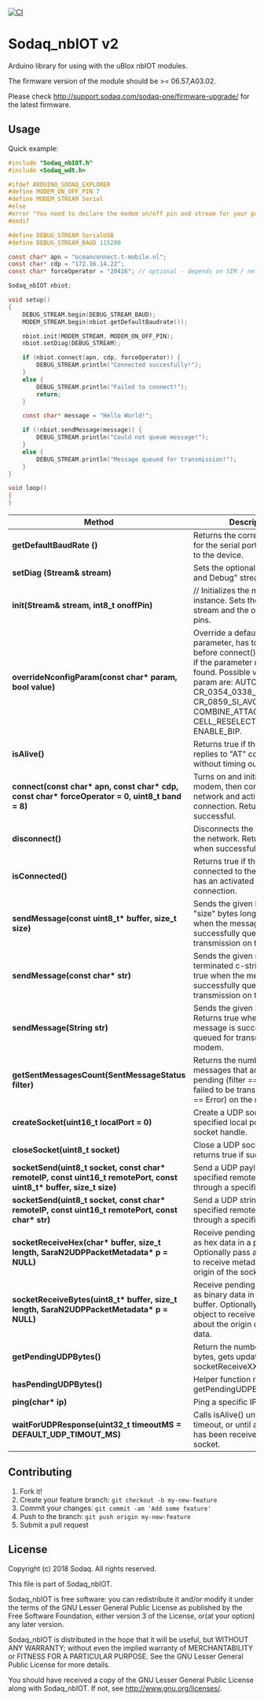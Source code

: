 [![CI](https://github.com/SodaqMoja/Sodaq_nbIOT/actions/workflows/platformio.yml/badge.svg)](https://github.com/SodaqMoja/Sodaq_nbIOT/actions/workflows/platformio.yml)

# Sodaq_nbIOT v2

Arduino library for using with the uBlox nbIOT modules.

The firmware version of the module should be >= 06.57,A03.02.

Please check http://support.sodaq.com/sodaq-one/firmware-upgrade/ for the latest firmware.

## Usage

Quick example:

```c
#include "Sodaq_nbIOT.h"
#include <Sodaq_wdt.h>

#ifdef ARDUINO_SODAQ_EXPLORER
#define MODEM_ON_OFF_PIN 7
#define MODEM_STREAM Serial
#else
#error "You need to declare the modem on/off pin and stream for your particular board!"
#endif

#define DEBUG_STREAM SerialUSB
#define DEBUG_STREAM_BAUD 115200

const char* apn = "oceanconnect.t-mobile.nl";
const char* cdp = "172.16.14.22";
const char* forceOperator = "20416"; // optional - depends on SIM / network

Sodaq_nbIOT nbiot;

void setup()
{
    DEBUG_STREAM.begin(DEBUG_STREAM_BAUD);
    MODEM_STREAM.begin(nbiot.getDefaultBaudrate());

    nbiot.init(MODEM_STREAM, MODEM_ON_OFF_PIN);
    nbiot.setDiag(DEBUG_STREAM);

    if (nbiot.connect(apn, cdp, forceOperator)) {
        DEBUG_STREAM.println("Connected succesfully!");
    }
    else {
        DEBUG_STREAM.println("Failed to connect!");
        return;
    }

    const char* message = "Hello World!";

    if (!nbiot.sendMessage(message)) {
        DEBUG_STREAM.println("Could not queue message!");
    }
    else {
        DEBUG_STREAM.println("Message queued for transmission!");
    }
}

void loop()
{
}

```

Method|Description
------|------
**getDefaultBaudRate ()**|Returns the correct baudrate for the serial port that connects to the device.
**setDiag (Stream& stream)**|Sets the optional "Diagnostics and Debug" stream.
**init(Stream& stream, int8_t onoffPin)**|    // Initializes the modem instance. Sets the modem stream and the on-off power pins.
**overrideNconfigParam(const char\* param, bool value)**|Override a default config parameter, has to be called before connect(). Returns false if the parameter name was not found. Possible values for param are: AUTOCONNECT, CR_0354_0338_SCRAMBLING, CR_0859_SI_AVOID, COMBINE_ATTACH, CELL_RESELECTION and ENABLE_BIP.
**isAlive()**|Returns true if the modem replies to "AT" commands without timing out.
**connect(const char\* apn, const char\* cdp, const char\* forceOperator = 0, uint8_t band = 8)**|Turns on and initializes the modem, then connects to the network and activates the data connection. Returns true when successful.
**disconnect()**|Disconnects the modem from the network. Returns true when successful.
**isConnected()**|Returns true if the modem is connected to the network and has an activated data connection.
**sendMessage(const uint8_t\* buffer, size_t size)**|Sends the given buffer, up to "size" bytes long. Returns true when the message is successfully queued for transmission on the modem.
**sendMessage(const char\* str)**|Sends the given null-terminated c-string. Returns true when the message is successfully queued for transmission on the modem.
**sendMessage(String str)**|Sends the given String. Returns true when the message is successfully queued for transmission on the modem.
**getSentMessagesCount(SentMessageStatus filter)**|Returns the number of messages that are either pending (filter == Pending) or failed to be transmitted (filter == Error) on the modem.
**createSocket(uint16_t localPort = 0)**|Create a UDP socket for the specified local port, returns the socket handle.
**closeSocket(uint8_t socket)**|Close a UDP socket by handle, returns true if successful.
**socketSend(uint8_t socket, const char\* remoteIP, const uint16_t remotePort,  const uint8_t\* buffer, size_t size)**|Send a UDP payload buffer to a specified remote IP and port, through a specific socket.
**socketSend(uint8_t socket, const char\* remoteIP, const uint16_t remotePort, const char\* str)**|Send a UDP string to a specified remote IP and port, through a specific socket.
**socketReceiveHex(char\* buffer, size_t length, SaraN2UDPPacketMetadata\* p = NULL)**|Receive pending socket data as hex data in a passed buffer. Optionally pass a helper object to receive metadata about the origin of the socket data.
**socketReceiveBytes(uint8_t\* buffer, size_t length, SaraN2UDPPacketMetadata\* p = NULL)**|Receive pending socket data as binary data in a passed buffer. Optionally pass a helper object to receive metadata about the origin of the socket data.
**getPendingUDPBytes()**| Return the number of pending bytes, gets updated by calling socketReceiveXXX.
**hasPendingUDPBytes()**| Helper function returning if getPendingUDPBytes() > 0.
**ping(char\* ip)**| Ping a specific IP address.
**waitForUDPResponse(uint32_t timeoutMS = DEFAULT_UDP_TIMOUT_MS)**|Calls isAlive() until the passed timeout, or until a UDP packet has been received on any socket.

## Contributing

1. Fork it!
2. Create your feature branch: `git checkout -b my-new-feature`
3. Commit your changes: `git commit -am 'Add some feature'`
4. Push to the branch: `git push origin my-new-feature`
5. Submit a pull request

## License

Copyright (c) 2018 Sodaq.  All rights reserved.

This file is part of Sodaq_nbIOT.

Sodaq_nbIOT is free software: you can redistribute it and/or modify
it under the terms of the GNU Lesser General Public License as
published by the Free Software Foundation, either version 3 of
the License, or(at your option) any later version.

Sodaq_nbIOT is distributed in the hope that it will be useful,
but WITHOUT ANY WARRANTY; without even the implied warranty of
MERCHANTABILITY or FITNESS FOR A PARTICULAR PURPOSE. See the
GNU Lesser General Public License for more details.

You should have received a copy of the GNU Lesser General Public
License along with Sodaq_nbIOT.  If not, see
<http://www.gnu.org/licenses/>.
